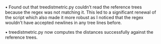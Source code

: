 •	Found out that treedistmetric.py couldn’t read the reference trees because the regex was not matching it. This led to a significant renewal of the script which also made it more robust as I noticed that the regex wouldn’t have accepted newlines in any tree lines before.

•	treedistmetric.py now computes the distances successfully against the reference trees. 


